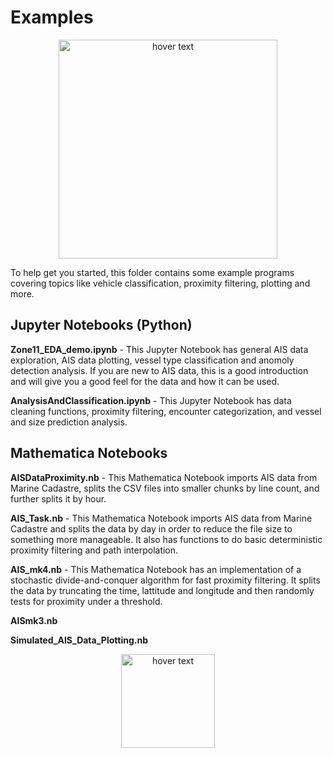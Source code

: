 # Examples

<p align="center">
  <img src="https://static1.squarespace.com/static/596d24cd4402430bb863ffad/t/5b41e62603ce641f98f2e3cd/1536741696061/?format=1500w" width="350" title="hover text">
</p>

To help get you started, this folder contains some example programs covering topics like vehicle classification, proximity filtering, plotting and more.

## Jupyter Notebooks (Python)

**Zone11_EDA_demo.ipynb** - This Jupyter Notebook has general AIS data exploration, AIS data plotting, vessel type classification and anomoly detection analysis. If you are new to AIS data, this is a good introduction and will give you a good feel for the data and how it can be used.

**AnalysisAndClassification.ipynb** - This Jupyter Notebook has data cleaning functions, proximity filtering, encounter categorization, and vessel and size prediction analysis.

## Mathematica Notebooks

**AISDataProximity.nb** - This Mathematica Notebook imports AIS data from Marine Cadastre, splits the CSV files into smaller chunks by line count, and further splits it by hour.

**AIS_Task.nb** - This Mathematica Notebook imports AIS data from Marine Cadastre and splits the data by day in order to reduce the file size to something more manageable. It also has functions to do basic deterministic proximity filtering and path interpolation.

**AIS_mk4.nb** - This Mathematica Notebook has an implementation of a stochastic divide-and-conquer algorithm for fast proximity filtering. It splits the data by truncating the time, lattitude and longitude and then randomly tests for proximity under a threshold.

**AISmk3.nb**

**Simulated_AIS_Data_Plotting.nb**

<p align="center">
  <img src="https://static.wixstatic.com/media/3d35e8_2d9eb95a4abe4869afafbf51d29038dc~mv2.png/v1/fill/w_288,h_60,al_c,usm_0.66_1.00_0.01/3d35e8_2d9eb95a4abe4869afafbf51d29038dc~mv2.png" width="150" title="hover text">
</p>
